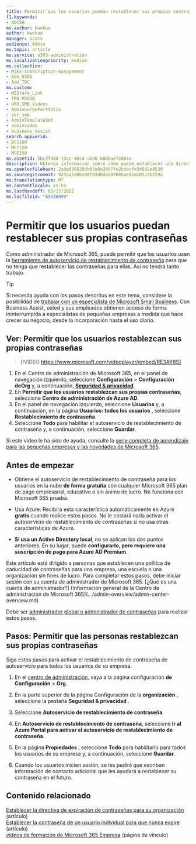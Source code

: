 ```yaml
---
title: Permitir que los usuarios puedan restablecer sus propias contraseñas
f1.keywords:
- NOCSH
ms.author: kwekua
author: kwekua
manager: scotv
audience: Admin
ms.topic: article
ms.service: o365-administration
ms.localizationpriority: medium
ms.collection:
- M365-subscription-management
- Adm_O365
- Adm_TOC
ms.custom:
- MSStore_Link
- TRN_M365B
- OKR_SMB_Videos
- AdminSurgePortfolio
- okr_smb
- AdminTemplateSet
- adminvideo
- business_assist
search.appverid:
- BCS160
- MET150
- MOE150
ms.assetid: 5bc3f460-13cc-48c0-abd6-b80bae72d04a
description: Obtenga información sobre cómo puede establecer una directiva en el Centro de administración de Microsoft 365 para permitir que los usuarios restablezcan sus propias contraseñas mediante la herramienta de autoservicio de restablecimiento de contraseña.
ms.openlocfilehash: 2ade056638db03a0a38b7fe2bdacfe3d6d2e4530
ms.sourcegitcommit: 9255a7e8b398f92d8dae09886ae95dc8577bf29a
ms.translationtype: MT
ms.contentlocale: es-ES
ms.lasthandoff: 05/17/2022
ms.locfileid: "65436699"
---
```

# <a name="let-users-reset-their-own-passwords"></a>Permitir que los usuarios puedan restablecer sus propias contraseñas

Como administrador de Microsoft 365, puede permitir que los usuarios usen la [herramienta de autoservicio de restablecimiento de contraseña](https://go.microsoft.com/fwlink/p/?LinkId=522677) para que no tenga que restablecer las contraseñas para ellas. Así no tendrá tanto trabajo.

> [!TIP]
> Si necesita ayuda con los pasos descritos en este tema, considere la posibilidad de [trabajar con un especialista de Microsoft Small Business](https://go.microsoft.com/fwlink/?linkid=2186871). Con Business Assist, usted y sus empleados obtienen acceso de forma ininterrumpida a especialistas de pequeñas empresas a medida que hace crecer su negocio, desde la incorporación hasta el uso diario.
 
## <a name="watch-let-users-reset-their-own-passwords"></a>Ver: Permitir que los usuarios restablezcan sus propias contraseñas

> [!VIDEO https://www.microsoft.com/videoplayer/embed/RE3AY8S]

1. En el Centro de administración de Microsoft 365, en el panel de navegación izquierdo, seleccione **Configuración** >  **Configuración deOrg** y, a continuación, <a href="https://go.microsoft.com/fwlink/p/?linkid=2072756" target="_blank">**Seguridad & privacidad**</a>.
1. En **Permitir que los usuarios restablezcan sus propias contraseñas**, seleccione **Centro de administración de Azure AD**.
1. En el panel de navegación izquierdo, seleccione **Usuarios** y, a continuación, en la página **Usuarios: todos los usuarios** , seleccione **Restablecimiento de contraseña**.
1. Seleccione **Todo** para habilitar el autoservicio de restablecimiento de contraseña y, a continuación, seleccione **Guardar**.

Si este vídeo le ha sido de ayuda, consulte la [serie completa de aprendizaje para las pequeñas empresas y las novedades de Microsoft 365](../../business-video/index.yml).
 
## <a name="before-you-begin"></a>Antes de empezar
  
- Obtiene el autoservicio de restablecimiento de contraseña para los usuarios en la nube **de forma gratuita** con cualquier Microsoft 365 plan de pago empresarial, educativo o sin ánimo de lucro. No funciona con Microsoft 365 prueba.

- Usa Azure. Recibirá esta característica automáticamente en Azure **gratis** cuando realice estos pasos. No le costará nada activar el autoservicio de restablecimiento de contraseñas si no usa otras características de Azure.

- **Si usa un Active Directory local**, no se aplican los dos puntos anteriores. En su lugar, puede **configurarlo, pero requiere una suscripción de pago para Azure AD Premium**.

Este artículo está dirigido a personas que establecen una política de caducidad de contraseñas para una empresa, una escuela o una organización sin fines de lucro. Para completar estos pasos, debe iniciar sesión con su cuenta de administrador de Microsoft 365. [¿Qué es una cuenta de administrador?] (Información general de la Centro de administración de Microsoft 365](.. /admin-overview/admin-center-overview.md)

Debe ser [administrador global o administrador de contraseñas](about-admin-roles.md) para realizar estos pasos.

## <a name="steps-let-people-reset-their-own-passwords"></a>Pasos: Permitir que las personas restablezcan sus propias contraseñas

Siga estos pasos para activar el restablecimiento de contraseña de autoservicio para todos los usuarios de su empresa.

1. En el <a href="https://go.microsoft.com/fwlink/p/?linkid=2024339" target="_blank">centro de administración</a>, vaya a la página configuración **de Configuración** >  **Org**.

2. En la parte superior de la página Configuración de la **organización** , seleccione la pestaña **Seguridad & privacidad** .
  
3. Seleccione **Autoservicio de restablecimiento de contraseña**.

4. En **Autoservicio de restablecimiento de contraseña**, seleccione **Ir al Azure Portal para activar el autoservicio de restablecimiento de contraseña**.

5. En la página **Propiedades** , seleccione **Todo** para habilitarlo para todos los usuarios de su empresa y, a continuación, seleccione **Guardar**.
  
6. Cuando los usuarios inicien sesión, se les pedirá que escriban información de contacto adicional que les ayudará a restablecer su contraseña en el futuro.

## <a name="related-content"></a>Contenido relacionado

[Establecer la directiva de expiración de contraseñas para su organización](../manage/set-password-expiration-policy.md) (artículo)\
[Establecer la contraseña de un usuario individual para que nunca expire](set-password-to-never-expire.md) (artículo)\
[vídeos de formación de Microsoft 365 Empresa](../../business-video/index.yml) (página de vínculo)
